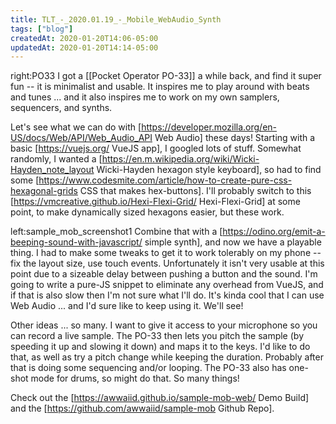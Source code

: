 ```yaml
---
title: TLT_-_2020.01.19_-_Mobile_WebAudio_Synth
tags: ["blog"]
createdAt: 2020-01-20T14:06-05:00
updatedAt: 2020-01-20T14:14-05:00
---
```


right:PO33 I got a [[Pocket Operator PO-33]] a while back, and find it super fun -- it is minimalist and usable. It inspires me to play around with beats and tunes ... and it also inspires me to work on my own samplers, sequencers, and synths.

Let's see what we can do with [https://developer.mozilla.org/en-US/docs/Web/API/Web_Audio_API Web Audio] these days! Starting with a basic [https://vuejs.org/ VueJS app], I googled lots of stuff. Somewhat randomly, I wanted a [https://en.m.wikipedia.org/wiki/Wicki-Hayden_note_layout Wicki-Hayden hexagon style keyboard], so had to find some [https://www.codesmite.com/article/how-to-create-pure-css-hexagonal-grids CSS that makes hex-buttons]. I'll probably switch to this [https://vmcreative.github.io/Hexi-Flexi-Grid/ Hexi-Flexi-Grid] at some point, to make dynamically sized hexagons easier, but these work.

left:sample_mob_screenshot1 Combine that with a [https://odino.org/emit-a-beeping-sound-with-javascript/ simple synth], and now we have a playable thing. I had to make some tweaks to get it to work tolerably on my phone -- fix the layout size, use touch events. Unfortunately it isn't very usable at this point due to a sizeable delay between pushing a button and the sound. I'm going to write a pure-JS snippet to eliminate any overhead from VueJS, and if that is also slow then I'm not sure what I'll do. It's kinda cool that I can use Web Audio ... and I'd sure like to keep using it. We'll see!

Other ideas ... so many. I want to give it access to your microphone so you can record a live sample. The PO-33 then lets you pitch the sample (by speeding it up and slowing it down) and maps it to the keys. I'd like to do that, as well as try a pitch change while keeping the duration. Probably after that is doing some sequencing and/or looping. The PO-33 also has one-shot mode for drums, so might do that. So many things!

Check out the [https://awwaiid.github.io/sample-mob-web/ Demo Build] and the [https://github.com/awwaiid/sample-mob Github Repo].


